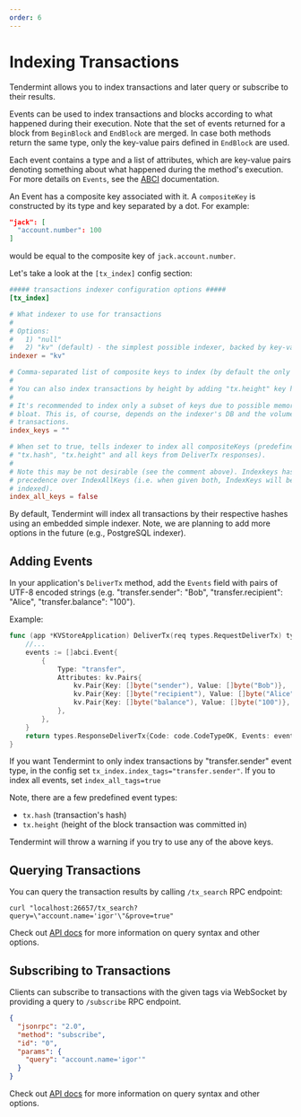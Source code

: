 ```yaml
---
order: 6
---
```


# Indexing Transactions

Tendermint allows you to index transactions and later query or subscribe
to their results.

Events can be used to index transactions and blocks according to what happened
during their execution. Note that the set of events returned for a block from
`BeginBlock` and `EndBlock` are merged. In case both methods return the same
type, only the key-value pairs defined in `EndBlock` are used.

Each event contains a type and a list of attributes, which are key-value pairs
denoting something about what happened during the method's execution. For more
details on `Events`, see the [ABCI](../spec/abci/abci.md) documentation.

An Event has a composite key associated with it. A `compositeKey` is constructed by its type and key separated by a dot.
For example:

```json
"jack": [
  "account.number": 100
]
```

would be equal to the composite key of `jack.account.number`.

Let's take a look at the `[tx_index]` config section:

```toml
##### transactions indexer configuration options #####
[tx_index]

# What indexer to use for transactions
#
# Options:
#   1) "null"
#   2) "kv" (default) - the simplest possible indexer, backed by key-value storage (defaults to levelDB; see DBBackend).
indexer = "kv"

# Comma-separated list of composite keys to index (by default the only key is "tx.hash")
#
# You can also index transactions by height by adding "tx.height" key here.
#
# It's recommended to index only a subset of keys due to possible memory
# bloat. This is, of course, depends on the indexer's DB and the volume of
# transactions.
index_keys = ""

# When set to true, tells indexer to index all compositeKeys (predefined keys:
# "tx.hash", "tx.height" and all keys from DeliverTx responses).
#
# Note this may be not desirable (see the comment above). Indexkeys has a
# precedence over IndexAllKeys (i.e. when given both, IndexKeys will be
# indexed).
index_all_keys = false
```

By default, Tendermint will index all transactions by their respective
hashes using an embedded simple indexer. Note, we are planning to add
more options in the future (e.g., PostgreSQL indexer).

## Adding Events

In your application's `DeliverTx` method, add the `Events` field with pairs of
UTF-8 encoded strings (e.g. "transfer.sender": "Bob", "transfer.recipient": "Alice",
"transfer.balance": "100").

Example:

```go
func (app *KVStoreApplication) DeliverTx(req types.RequestDeliverTx) types.Result {
    //...
    events := []abci.Event{
        {
            Type: "transfer",
            Attributes: kv.Pairs{
                kv.Pair{Key: []byte("sender"), Value: []byte("Bob")},
                kv.Pair{Key: []byte("recipient"), Value: []byte("Alice")},
                kv.Pair{Key: []byte("balance"), Value: []byte("100")},
            },
        },
    }
    return types.ResponseDeliverTx{Code: code.CodeTypeOK, Events: events}
}
```

If you want Tendermint to only index transactions by "transfer.sender" event type,
in the config set `tx_index.index_tags="transfer.sender"`. If you to index all events,
set `index_all_tags=true`

Note, there are a few predefined event types:

- `tx.hash` (transaction's hash)
- `tx.height` (height of the block transaction was committed in)

Tendermint will throw a warning if you try to use any of the above keys.

## Querying Transactions

You can query the transaction results by calling `/tx_search` RPC endpoint:

```shell
curl "localhost:26657/tx_search?query=\"account.name='igor'\"&prove=true"
```

Check out [API docs](https://docs.tendermint.com/master/rpc/#txsearch) for more information
on query syntax and other options.

## Subscribing to Transactions

Clients can subscribe to transactions with the given tags via WebSocket by providing
a query to `/subscribe` RPC endpoint.

```json
{
  "jsonrpc": "2.0",
  "method": "subscribe",
  "id": "0",
  "params": {
    "query": "account.name='igor'"
  }
}
```

Check out [API docs](https://docs.tendermint.com/master/rpc/#subscribe) for more information
on query syntax and other options.
